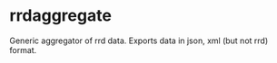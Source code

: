 rrdaggregate
============

Generic aggregator of rrd data. Exports data in json, xml (but not rrd) format.
